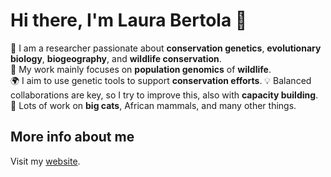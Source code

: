 # Hi there, I'm Laura Bertola 👋

🔬 I am a researcher passionate about **conservation genetics**, **evolutionary biology**, **biogeography**, and **wildlife conservation**.  
🧬 My work mainly focuses on **population genomics** of **wildlife**.  
🌍 I aim to use genetic tools to support **conservation efforts**.
💡 Balanced collaborations are key, so I try to improve this, also with **capacity building**.
🦁 Lots of work on **big cats**, African mammals, and many other things.

## More info about me
Visit my [website](https://laurabertola1.wixsite.com/mysite).
